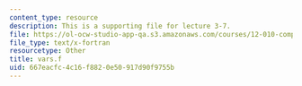 ```yaml
---
content_type: resource
description: This is a supporting file for lecture 3-7.
file: https://ol-ocw-studio-app-qa.s3.amazonaws.com/courses/12-010-computational-methods-of-scientific-programming-fall-2011/667eacfc4c16f8820e50917d90f9755b_vars.f
file_type: text/x-fortran
resourcetype: Other
title: vars.f
uid: 667eacfc-4c16-f882-0e50-917d90f9755b
---
```

